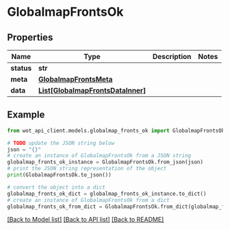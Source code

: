 # GlobalmapFrontsOk


## Properties

Name | Type | Description | Notes
------------ | ------------- | ------------- | -------------
**status** | **str** |  | 
**meta** | [**GlobalmapFrontsMeta**](GlobalmapFrontsMeta.md) |  | 
**data** | [**List[GlobalmapFrontsDataInner]**](GlobalmapFrontsDataInner.md) |  | 

## Example

```python
from wot_api_client.models.globalmap_fronts_ok import GlobalmapFrontsOk

# TODO update the JSON string below
json = "{}"
# create an instance of GlobalmapFrontsOk from a JSON string
globalmap_fronts_ok_instance = GlobalmapFrontsOk.from_json(json)
# print the JSON string representation of the object
print(GlobalmapFrontsOk.to_json())

# convert the object into a dict
globalmap_fronts_ok_dict = globalmap_fronts_ok_instance.to_dict()
# create an instance of GlobalmapFrontsOk from a dict
globalmap_fronts_ok_from_dict = GlobalmapFrontsOk.from_dict(globalmap_fronts_ok_dict)
```
[[Back to Model list]](../README.md#documentation-for-models) [[Back to API list]](../README.md#documentation-for-api-endpoints) [[Back to README]](../README.md)


